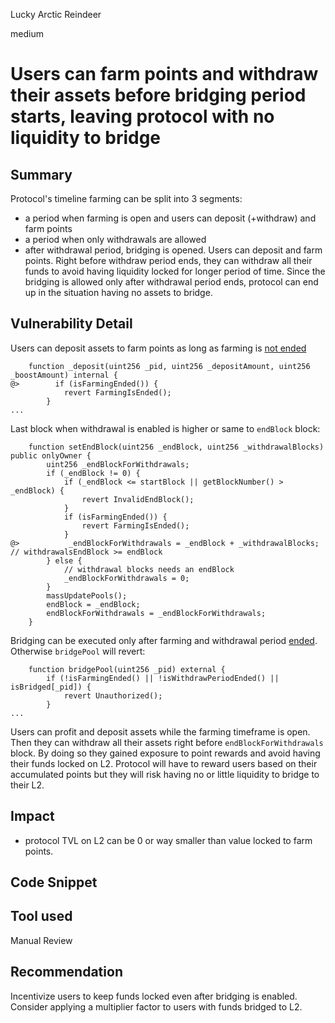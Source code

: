 Lucky Arctic Reindeer

medium

# Users can farm points and withdraw their assets before bridging period starts, leaving protocol with no liquidity to bridge

## Summary
Protocol's timeline farming can be split into 3 segments: 
- a period when farming is open and users can deposit (+withdraw) and farm points
- a period when only withdrawals are allowed
- after withdrawal period, bridging is opened.
Users can deposit and farm points. Right before withdraw period ends, they can withdraw all their funds to avoid having liquidity locked for longer period of time. 
Since the bridging is allowed only after withdrawal period ends, protocol can end up in the situation having no assets to bridge. 

## Vulnerability Detail
Users can deposit assets to farm points as long as farming is [not ended](https://github.com/sherlock-audit/2024-05-sophon/blob/05059e53755f24ae9e3a3bb2996de15df0289a6c/farming-contracts/contracts/farm/SophonFarming.sol#L575)
```solidity
    function _deposit(uint256 _pid, uint256 _depositAmount, uint256 _boostAmount) internal {
@>        if (isFarmingEnded()) {
            revert FarmingIsEnded();
        }
...
```
Last block when withdrawal is enabled is higher or same to `endBlock` block:
```solidity
    function setEndBlock(uint256 _endBlock, uint256 _withdrawalBlocks) public onlyOwner {
        uint256 _endBlockForWithdrawals;
        if (_endBlock != 0) {
            if (_endBlock <= startBlock || getBlockNumber() > _endBlock) {
                revert InvalidEndBlock();
            }
            if (isFarmingEnded()) {
                revert FarmingIsEnded();
            }
@>           _endBlockForWithdrawals = _endBlock + _withdrawalBlocks; // withdrawalsEndBlock >= endBlock
        } else {
            // withdrawal blocks needs an endBlock
            _endBlockForWithdrawals = 0;
        }
        massUpdatePools();
        endBlock = _endBlock;
        endBlockForWithdrawals = _endBlockForWithdrawals;
    }
```
Bridging can be executed only after farming and withdrawal period [ended](https://github.com/sherlock-audit/2024-05-sophon/blob/05059e53755f24ae9e3a3bb2996de15df0289a6c/farming-contracts/contracts/farm/SophonFarming.sol#L748-L751). Otherwise `bridgePool` will revert: 
```solidity
    function bridgePool(uint256 _pid) external {
        if (!isFarmingEnded() || !isWithdrawPeriodEnded() || isBridged[_pid]) {
            revert Unauthorized();
        }
...
```

Users can profit and deposit assets while the farming timeframe is open. Then they can withdraw all their assets right before `endBlockForWithdrawals` block. By doing so they gained exposure to point rewards and avoid having their funds locked on L2. 
Protocol will have to reward users based on their accumulated points but they will risk having no or little liquidity to bridge to their L2. 

## Impact
- protocol TVL on L2 can be 0 or way smaller than value locked to farm points. 

## Code Snippet

## Tool used

Manual Review

## Recommendation
Incentivize users to keep funds locked even after bridging is enabled. 
Consider applying a multiplier factor to users with funds bridged to L2.

